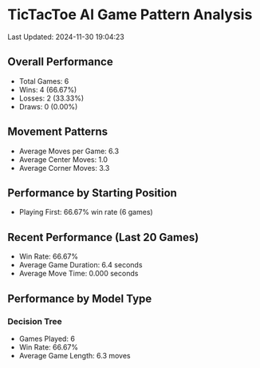 # TicTacToe AI Game Pattern Analysis

Last Updated: 2024-11-30 19:04:23

## Overall Performance
- Total Games: 6
- Wins: 4 (66.67%)
- Losses: 2 (33.33%)
- Draws: 0 (0.00%)

## Movement Patterns
- Average Moves per Game: 6.3
- Average Center Moves: 1.0
- Average Corner Moves: 3.3

## Performance by Starting Position
- Playing First: 66.67% win rate (6 games)
## Recent Performance (Last 20 Games)
- Win Rate: 66.67%
- Average Game Duration: 6.4 seconds
- Average Move Time: 0.000 seconds

## Performance by Model Type

### Decision Tree
- Games Played: 6
- Win Rate: 66.67%
- Average Game Length: 6.3 moves
